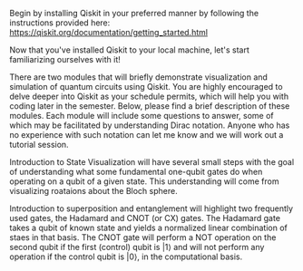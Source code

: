 Begin by installing Qiskit in your preferred manner by following the instructions provided here:
https://qiskit.org/documentation/getting_started.html

Now that you've installed Qiskit to your local machine, let's start familiarizing ourselves with it!  

There are two modules that will briefly demonstrate visualization and simulation of quantum circuits using Qiskit.  You are highly encouraged to delve deeper into Qiskit as your schedule permits, which will help you with coding later in the semester.  Below, please find a brief description of these modules.  Each module will include some questions to answer, some of which may be facilitated by understanding Dirac notation.  Anyone who has no experience with such notation can let me know and we will work out a tutorial session.

Introduction to State Visualization will have several small steps with the goal of understanding what some fundamental one-qubit gates do when operating on a qubit of a given state.  This understanding will come from visualizing roataions about the Bloch sphere.

Introduction to superposition and entanglement will highlight two frequently used gates, the Hadamard and CNOT (or CX) gates.  The Hadamard gate takes a qubit of known state and yields a normalized linear combination of staes in that basis.  The CNOT gate will perform a NOT operation on the second qubit if the first (control) qubit is $|1\rangle$ and will not perform any operation if the control qubit is $|0\rangle$, in the computational basis.


